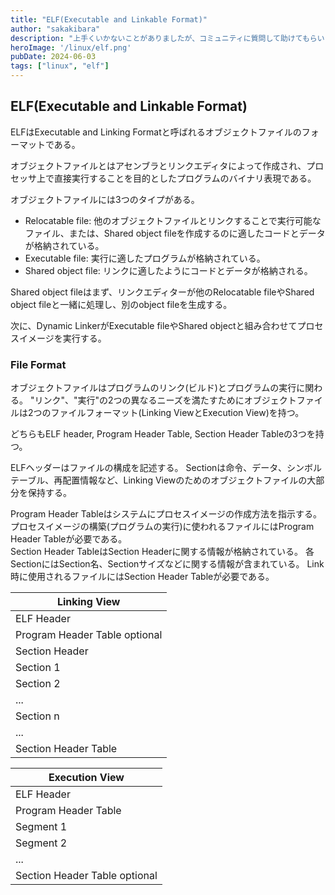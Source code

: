 ```yaml
---
title: "ELF(Executable and Linkable Format)"
author: "sakakibara"
description: "上手くいかないことがありましたが、コミュニティに質問して助けてもらいました！"
heroImage: '/linux/elf.png'
pubDate: 2024-06-03
tags: ["linux", "elf"]
---
```



## ELF(Executable and Linkable Format)
ELFはExecutable and Linking Formatと呼ばれるオブジェクトファイルのフォーマットである。

オブジェクトファイルとはアセンブラとリンクエディタによって作成され、プロセッサ上で直接実行することを目的としたプログラムのバイナリ表現である。

オブジェクトファイルには3つのタイプがある。

- Relocatable file: 他のオブジェクトファイルとリンクすることで実行可能なファイル、または、Shared object fileを作成するのに適したコードとデータが格納されている。
- Executable file: 実行に適したプログラムが格納されている。
- Shared object file: リンクに適したようにコードとデータが格納される。

Shared object fileはまず、リンクエディターが他のRelocatable fileやShared object fileと一緒に処理し、別のobject fileを生成する。

次に、Dynamic LinkerがExecutable fileやShared objectと組み合わせてプロセスイメージを実行する。

### File Format
オブジェクトファイルはプログラムのリンク(ビルド)とプログラムの実行に関わる。
"リンク"、"実行"の2つの異なるニーズを満たすためにオブジェクトファイルは2つのファイルフォーマット(Linking ViewとExecution View)を持つ。

どちらもELF header, Program Header Table, Section Header Tableの3つを持つ。

ELFヘッダーはファイルの構成を記述する。
Sectionは命令、データ、シンボルテーブル、再配置情報など、Linking Viewのためのオブジェクトファイルの大部分を保持する。

Program Header Tableはシステムにプロセスイメージの作成方法を指示する。  
プロセスイメージの構築(プログラムの実行)に使われるファイルにはProgram Header Tableが必要である。  
Section Header TableはSection Headerに関する情報が格納されている。
各SectionにはSection名、Sectionサイズなどに関する情報が含まれている。
Link時に使用されるファイルにはSection Header Tableが必要である。


| Linking View |
|---|
| ELF Header            |
| Program Header Table optional       |
| Section Header        |
| Section 1             |
| Section 2             |
| ...                   |
| Section n             |
| ...                   |
| Section Header Table  |


| Execution View                |
|---|
| ELF Header                    |
| Program Header Table          |
| Segment 1                     |
| Segment 2                     |
| ...                           |
| Section Header Table optional |

